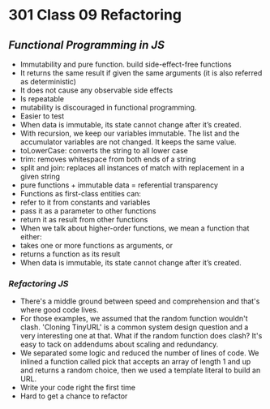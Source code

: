 # 301 Class 09 Refactoring

## <i>Functional Programming in JS</i>

- Immutability and pure function. build side-effect-free functions
- It returns the same result if given the same arguments (it is also referred as deterministic)
- It does not cause any observable side effects
- Is repeatable
- mutability is discouraged in functional programming.
- Easier to test
- When data is immutable, its state cannot change after it’s created.
- With recursion, we keep our variables immutable. The list and the accumulator variables are not changed. It keeps the same value.
- toLowerCase: converts the string to all lower case
- trim: removes whitespace from both ends of a string
- split and join: replaces all instances of match with replacement in a given string
- pure functions + immutable data = referential transparency
- Functions as first-class entities can:
- refer to it from constants and variables
- pass it as a parameter to other functions
- return it as result from other functions
- When we talk about higher-order functions, we mean a function that either:
- takes one or more functions as arguments, or
- returns a function as its result
- When data is immutable, its state cannot change after it’s created.

### <i>Refactoring JS</i>

- There's a middle ground between speed and comprehension and that's where good code lives.
- For those examples, we assumed that the random function wouldn't clash. 'Cloning TinyURL' is a common system design question and a very interesting one at that. What if the random function does clash? It's easy to tack on addendums about scaling and redundancy.
- We separated some logic and reduced the number of lines of code. We inlined a function called pick that accepts an array of length 1 and up and returns a random choice, then we used a template literal to build an URL.
- Write your code right the first time
- Hard to get a chance to refactor
